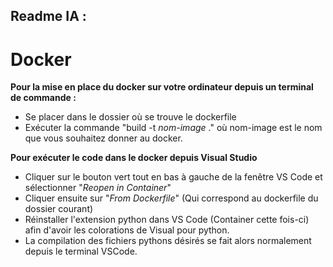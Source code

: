 ## Readme IA :

# Docker
**Pour la mise en place du docker sur votre ordinateur depuis un terminal de commande :**
- Se placer dans le dossier où se trouve le dockerfile
- Exécuter la commande "build -t _nom-image_ ." où nom-image est le nom que vous souhaitez donner au docker.

**Pour exécuter le code dans le docker depuis Visual Studio**
- Cliquer sur le bouton vert tout en bas à gauche de la fenêtre VS Code et sélectionner "_Reopen in Container_"
- Cliquer ensuite sur "_From Dockerfile_" (Qui correspond au dockerfile du dossier courant)
- Réinstaller l'extension python dans VS Code (Container cette fois-ci) afin d'avoir les colorations de Visual pour python.
- La compilation des fichiers pythons désirés se fait alors normalement depuis le terminal VSCode.
